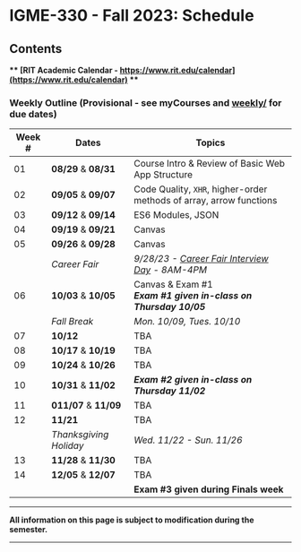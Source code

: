 # IGME-330 - Fall 2023: Schedule

## Contents

**\*\* [RIT Academic Calendar - https://www.rit.edu/calendar](https://www.rit.edu/calendar) \*\***

### Weekly Outline (Provisional  - see myCourses and [weekly/](weekly/) for due dates) 

| Week # | Dates | Topics |
| ------ | ----- | ------ |
| 01 | **08/29** & **08/31** | Course Intro & Review of Basic Web App Structure |
| 02 | **09/05** & **09/07** | Code Quality, `XHR`, higher-order methods of array, arrow functions |
| 03 | **09/12** & **09/14** | ES6 Modules, JSON |
| 04 | **09/19** & **09/21** | Canvas |
| 05 | **09/26** & **09/28** | Canvas |
|    | *Career Fair* | *9/28/23 - [Career Fair Interview Day](https://www.rit.edu/careerservices/university-wide-career-fair) - 8AM-4PM* |
| 06 | **10/03** & **10/05** | Canvas & Exam #1 <br> ***Exam #1 given in-class on Thursday 10/05*** |
|    | *Fall Break*   | *Mon. 10/09, Tues. 10/10*  |                
| 07 | **10/12** | TBA |
| 08 | **10/17** & **10/19** | TBA |
| 09 | **10/24** & **10/26** | TBA |
| 10 | **10/31** & **11/02** | ***Exam #2 given in-class on Thursday 11/02*** |
| 11 | **011/07** & **11/09** | TBA |
| 12 | **11/21** | TBA |
|    | *Thanksgiving Holiday*   | *Wed. 11/22 - Sun. 11/26* |
| 13 | **11/28** & **11/30** | TBA |
| 14 | **12/05** & **12/07** | TBA |
|    |  | **Exam #3 given during Finals week** |

  
<hr>

**All information on this page is subject to modification during the semester.**

<hr>
